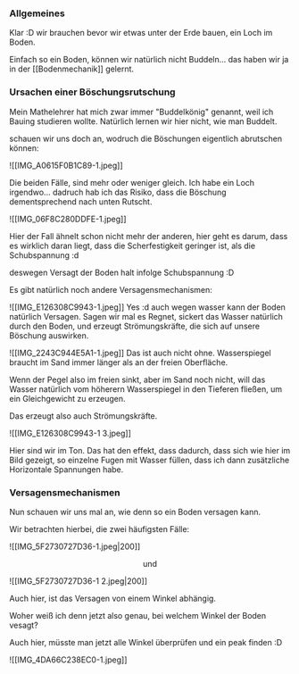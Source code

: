 ### Allgemeines

Klar :D wir brauchen bevor wir etwas unter der Erde bauen, ein Loch im Boden.

Einfach so ein Boden, können wir natürlich nicht Buddeln... das haben wir ja in der [[Bodenmechanik]] gelernt.

### Ursachen einer Böschungsrutschung
Mein Mathelehrer hat mich zwar immer "Buddelkönig" genannt, weil ich Bauing studieren wollte. Natürlich lernen wir hier nicht, wie man Buddelt.

schauen wir uns doch an, wodruch die Böschungen eigentlich abrutschen können:

![[IMG_A0615F0B1C89-1.jpeg]]

Die beiden Fälle, sind mehr oder weniger gleich. Ich habe ein Loch irgendwo... dadruch hab ich das Risiko, dass die Böschung dementsprechend nach unten Rutscht.

![[IMG_06F8C280DDFE-1.jpeg]]

Hier der Fall ähnelt schon nicht mehr der anderen, hier geht es darum, dass es wirklich daran liegt, dass die Scherfestigkeit geringer ist, als die Schubspannung :d

deswegen Versagt der Boden halt infolge Schubspannung :D 

Es gibt natürlich noch andere Versagensmechanismen:

![[IMG_E126308C9943-1.jpeg]]
Yes :d auch wegen wasser kann der Boden natürlich Versagen. Sagen wir mal es Regnet, sickert das Wasser natürlich durch den Boden, und erzeugt Strömungskräfte, die sich auf unsere Böschung auswirken.

![[IMG_2243C944E5A1-1.jpeg]]
Das ist auch nicht ohne. Wasserspiegel braucht im Sand immer länger als an der freien Oberfläche.

Wenn der Pegel also im freien sinkt, aber im Sand noch nicht, will das Wasser natürlich vom höherern Wasserspiegel in den Tieferen fließen, um ein Gleichgewicht zu erzeugen.

Das erzeugt also auch Strömungskräfte.

![[IMG_E126308C9943-1 3.jpeg]]

Hier sind wir im Ton. Das hat den effekt, dass dadurch, dass sich wie hier im Bild gezeigt, so einzelne Fugen mit Wasser füllen, dass ich dann zusätzliche Horizontale Spannungen habe.

### Versagensmechanismen

Nun schauen wir uns mal an, wie denn so ein Boden versagen kann.

Wir betrachten hierbei, die zwei häufigsten Fälle:

![[IMG_5F2730727D36-1.jpeg|200]]

<center>und</center>

![[IMG_5F2730727D36-1 2.jpeg|200]]

Auch hier, ist das Versagen von einem Winkel abhängig.

Woher weiß ich denn jetzt also genau, bei welchem Winkel der Boden vesagt?

Auch hier, müsste man jetzt alle Winkel überprüfen und ein peak finden :D

![[IMG_4DA66C238EC0-1.jpeg]]






